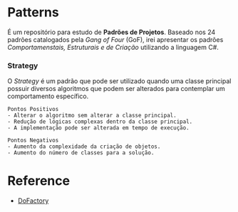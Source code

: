 # **Patterns**
É um repositório para estudo de **Padrões de Projetos**. Baseado nos 24 padrões catalogados pela *Gang of Four* (GoF), irei apresentar os padrões *Comportamenstais, Estruturais e de Criação* utilizando a linguagem C#.

### Strategy
O *Strategy* é um padrão que pode ser utilizado quando uma classe principal possuir diversos algoritmos que podem ser alterados para contemplar um comportamento específico.

    Pontos Positivos
    - Alterar o algoritmo sem alterar a classe principal.
    - Redução de lógicas complexas dentro da classe principal.
    - A implementação pode ser alterada em tempo de execução.

    Pontos Negativos
    - Aumento da complexidade da criação de objetos.
    - Aumento do número de classes para a solução.

# Reference
 - [DoFactory](https://www.dofactory.com/net/design-patterns)